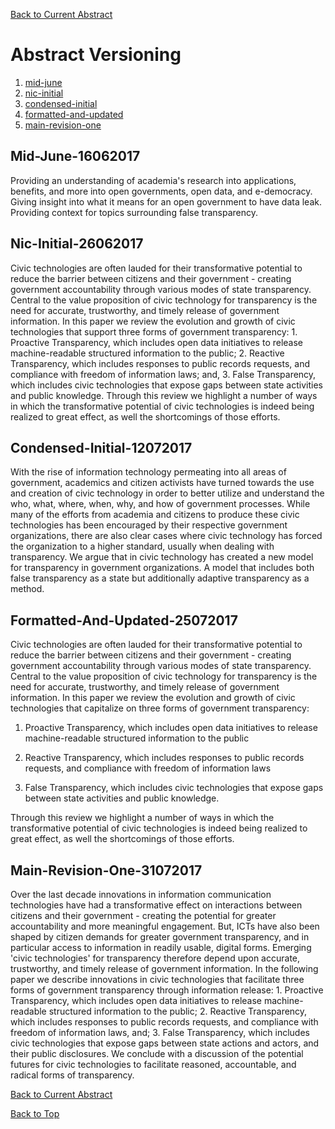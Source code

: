 [Back to Current Abstract](abstract.md)

# Abstract Versioning

1. [mid-june](#mid-june-16062017)
2. [nic-initial](#nic-initial-26062017)
3. [condensed-initial](#condensed-initial-12072017)
4. [formatted-and-updated](#formatted-and-updated-24072017)
5. [main-revision-one](#main-revision-one-31072017)

## Mid-June-16062017
Providing an understanding of academia's research into applications, benefits, and more into open governments, open data, and e-democracy. Giving insight into what it means for an open government to have data leak. Providing context for topics surrounding false transparency.

## Nic-Initial-26062017
Civic technologies are often lauded for their transformative potential to reduce the barrier between citizens and their government - creating government accountability through various modes of state transparency. Central to the value proposition of civic technology for transparency is the need for accurate, trustworthy, and timely release of government information. In this paper we review the evolution and growth of civic technologies that support three forms of government transparency: 1. Proactive Transparency, which includes open data initiatives to release machine-readable structured information to the public; 2. Reactive Transparency, which includes responses to public records requests, and compliance with freedom of information laws; and, 3. False Transparency, which includes civic technologies that expose gaps between state activities and public knowledge. Through this review we highlight a number of ways in which the transformative potential of civic technologies is indeed being realized to great effect, as well the shortcomings of those efforts.

## Condensed-Initial-12072017
With the rise of information technology permeating into all areas of government, academics and citizen activists have turned towards the use and creation of civic technology in order to better utilize and understand the who, what, where, when, why, and how of government processes. While many of the efforts from academia and citizens to produce these civic technologies has been encouraged by their respective government organizations, there are also clear cases where civic technology has forced the organization to a higher standard, usually when dealing with transparency. We argue that in civic technology has created a new model for transparency in government organizations. A model that includes both false transparency as a state but additionally adaptive transparency as a method.

## Formatted-And-Updated-25072017
Civic technologies are often lauded for their transformative potential to reduce the barrier between citizens and their government - creating government accountability through various modes of state transparency. Central to the value proposition of civic technology for transparency is the need for accurate, trustworthy, and timely release of government information. In this paper we review the evolution and growth of civic technologies that capitalize on three forms of government transparency:

1. Proactive Transparency, which includes open data initiatives to release machine-readable structured information to the public

2. Reactive Transparency, which includes responses to public records requests, and compliance with freedom of information laws

3. False Transparency, which includes civic technologies that expose gaps between state activities and public knowledge.

Through this review we highlight a number of ways in which the transformative potential of civic technologies is indeed being realized to great effect, as well the shortcomings of those efforts.

## Main-Revision-One-31072017
Over the last decade innovations in information communication technologies have had a transformative effect on interactions between citizens and their government - creating the potential for greater accountability and more meaningful engagement. But, ICTs have also been shaped by citizen demands for greater government transparency, and in particular access to information in readily usable, digital forms. Emerging 'civic technologies' for transparency therefore depend upon accurate, trustworthy, and timely release of government information. In the following paper we describe innovations in civic technologies that facilitate three forms of government transparency through information release: 1. Proactive Transparency, which includes open data initiatives to release machine-readable structured information to the public; 2. Reactive Transparency, which includes responses to public records requests, and compliance with freedom of information laws, and; 3. False Transparency, which includes civic technologies that expose gaps between state actions and actors, and their public disclosures. We conclude with a discussion of the potential futures for civic technologies to facilitate reasoned, accountable, and radical forms of transparency.

[Back to Current Abstract](abstract.md)

[Back to Top](#abstract-versioning)
